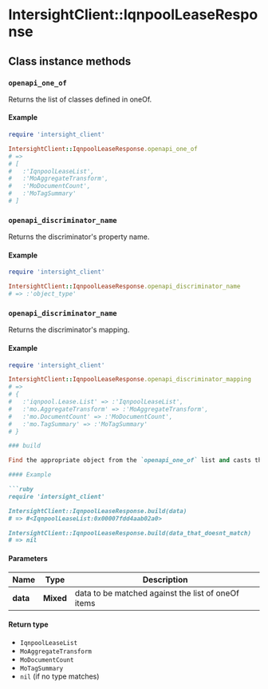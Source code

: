 # IntersightClient::IqnpoolLeaseResponse

## Class instance methods

### `openapi_one_of`

Returns the list of classes defined in oneOf.

#### Example

```ruby
require 'intersight_client'

IntersightClient::IqnpoolLeaseResponse.openapi_one_of
# =>
# [
#   :'IqnpoolLeaseList',
#   :'MoAggregateTransform',
#   :'MoDocumentCount',
#   :'MoTagSummary'
# ]
```

### `openapi_discriminator_name`

Returns the discriminator's property name.

#### Example

```ruby
require 'intersight_client'

IntersightClient::IqnpoolLeaseResponse.openapi_discriminator_name
# => :'object_type'
```

### `openapi_discriminator_name`

Returns the discriminator's mapping.

#### Example

```ruby
require 'intersight_client'

IntersightClient::IqnpoolLeaseResponse.openapi_discriminator_mapping
# =>
# {
#   :'iqnpool.Lease.List' => :'IqnpoolLeaseList',
#   :'mo.AggregateTransform' => :'MoAggregateTransform',
#   :'mo.DocumentCount' => :'MoDocumentCount',
#   :'mo.TagSummary' => :'MoTagSummary'
# }

### build

Find the appropriate object from the `openapi_one_of` list and casts the data into it.

#### Example

```ruby
require 'intersight_client'

IntersightClient::IqnpoolLeaseResponse.build(data)
# => #<IqnpoolLeaseList:0x00007fdd4aab02a0>

IntersightClient::IqnpoolLeaseResponse.build(data_that_doesnt_match)
# => nil
```

#### Parameters

| Name | Type | Description |
| ---- | ---- | ----------- |
| **data** | **Mixed** | data to be matched against the list of oneOf items |

#### Return type

- `IqnpoolLeaseList`
- `MoAggregateTransform`
- `MoDocumentCount`
- `MoTagSummary`
- `nil` (if no type matches)

